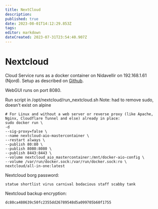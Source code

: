 ```yaml
---
title: NextCloud
description: 
published: true
date: 2023-08-01T14:12:29.853Z
tags: 
editor: markdown
dateCreated: 2023-07-31T23:54:40.907Z
---
```


# Nextcloud
Cloud Service runs as a docker container on Nidavellir on 192.168.1.61 (Njord). Setup as described on [Github](https://github.com/nextcloud/all-in-one#how-to-use-this).

WebGUI runs on port 8080.

Run script in /opt/nextcloud/run_nextcloud.sh
Note: had to remove sudo, doesn't exist on alpine
```
# For Linux and without a web server or reverse proxy (like Apache, Nginx, Cloudflare Tunnel and else) already in place:
sudo docker run \
-d
--sig-proxy=false \
--name nextcloud-aio-mastercontainer \
--restart always \
--publish 80:80 \
--publish 8080:8080 \
--publish 8443:8443 \
--volume nextcloud_aio_mastercontainer:/mnt/docker-aio-config \
--volume /var/run/docker.sock:/var/run/docker.sock:ro \
nextcloud/all-in-one:latest
```

Nextcloud borg password:
```
statue shortlist virus carnival bodacious staff scabby tank
```

Nextcloud backup encryption:
```
dc80ca480639c50fc2355dd26789548d5a099705b60f1755
```